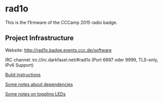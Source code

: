 # rad1o

This is the f1rmware of the CCCamp 2015 radio badge.

## Project Infrastructure
Website: http://rad1o.badge.events.ccc.de/software

IRC channel: irc://irc.darkfasel.net/#rad1o (Port 6697 oder 9999, TLS-only, IPv6 Support)


[Build instructions](doc/build.md)

[Some notes about dependencies](doc/dependencies.md)

[Some notes on toggling LEDs](debugging.md)



